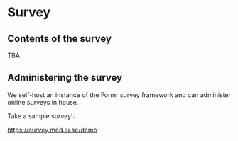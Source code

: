 # Survey



## Contents of the survey


TBA


## Administering the survey

We self-host an instance of the Formr survey framework and can administer online surveys in house.

Take a sample survey!:

https://survey.med.lu.se/demo
